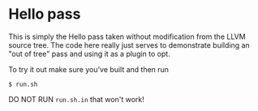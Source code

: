 Hello pass
==========

This is simply the Hello pass taken without modification from the LLVM
source tree. The code here really just serves to demonstrate building
an "out of tree" pass and using it as a plugin to opt.

To try it out make sure you've built and then run

```
$ run.sh
```

DO NOT RUN ``run.sh.in`` that won't work!
